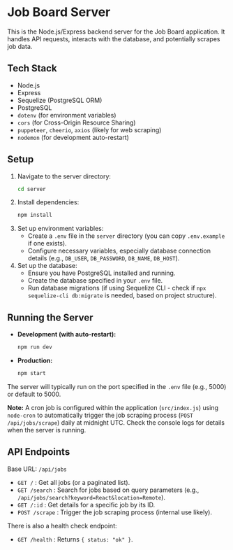 # Job Board Server

This is the Node.js/Express backend server for the Job Board application. It handles API requests, interacts with the database, and potentially scrapes job data.

## Tech Stack

- Node.js
- Express
- Sequelize (PostgreSQL ORM)
- PostgreSQL
- `dotenv` (for environment variables)
- `cors` (for Cross-Origin Resource Sharing)
- `puppeteer`, `cheerio`, `axios` (likely for web scraping)
- `nodemon` (for development auto-restart)

## Setup

1.  Navigate to the server directory:
    ```bash
    cd server
    ```
2.  Install dependencies:
    ```bash
    npm install
    ```
3.  Set up environment variables:
    - Create a `.env` file in the `server` directory (you can copy `.env.example` if one exists).
    - Configure necessary variables, especially database connection details (e.g., `DB_USER`, `DB_PASSWORD`, `DB_NAME`, `DB_HOST`).
4.  Set up the database:
    - Ensure you have PostgreSQL installed and running.
    - Create the database specified in your `.env` file.
    - Run database migrations (if using Sequelize CLI - check if `npx sequelize-cli db:migrate` is needed, based on project structure).

## Running the Server

- **Development (with auto-restart):**
  ```bash
  npm run dev
  ```
- **Production:**
  ```bash
  npm start
  ```

The server will typically run on the port specified in the `.env` file (e.g., 5000) or default to 5000.

**Note:** A cron job is configured within the application (`src/index.js`) using `node-cron` to automatically trigger the job scraping process (`POST /api/jobs/scrape`) daily at midnight UTC. Check the console logs for details when the server is running.

## API Endpoints

Base URL: `/api/jobs`

- `GET /` : Get all jobs (or a paginated list).
- `GET /search` : Search for jobs based on query parameters (e.g., `/api/jobs/search?keyword=React&location=Remote`).
- `GET /:id` : Get details for a specific job by its ID.
- `POST /scrape` : Trigger the job scraping process (internal use likely).

There is also a health check endpoint:

- `GET /health` : Returns `{ status: "ok" }`.
